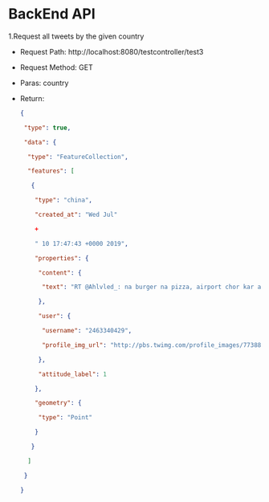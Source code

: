 # BackEnd API

1.Request all tweets by the given country

- Request Path: http://localhost:8080/testcontroller/test3

- Request Method: GET

- Paras: country

- Return: 

  ```json
  {
  
   "type": true,
  
   "data": {
  
    "type": "FeatureCollection",
  
    "features": [
  
     {
  
      "type": "china",
  
      "created_at": "Wed Jul"
  
      +
  
      " 10 17:47:43 +0000 2019",
  
      "properties": {
  
       "content": {
  
        "text": "RT @Ahlvled_: na burger na pizza, airport chor kar ayega apka jija. https://t.co/1GdKKlDjUh"
  
       },
  
       "user": {
  
        "username": "2463340429",
  
        "profile_img_url": "http://pbs.twimg.com/profile_images/773885782343970816/IP73NJtB_normal.jpg"
  
       },
  
       "attitude_label": 1
  
      },
  
      "geometry": {
  
       "type": "Point"
  
      }
  
     }
  
    ]
  
   }
  
  }
  




